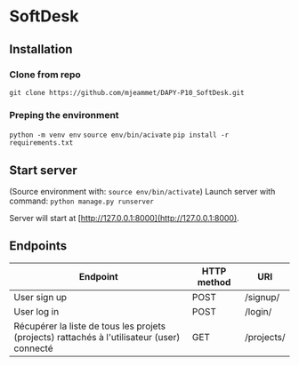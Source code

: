# SoftDesk

## Installation

### Clone from repo

```git clone https://github.com/mjeammet/DAPY-P10_SoftDesk.git```

### Preping the environment

```python -m venv env```
```source env/bin/acivate```
```pip install -r requirements.txt```

## Start server

(Source environment with: `source env/bin/activate`)
Launch server with command:
```python manage.py runserver```

Server will start at [http://127.0.0.1:8000](http://127.0.0.1:8000).

## Endpoints 

| Endpoint | HTTP method | URI | 
|-----|-----|-----|
| User sign up | POST | /signup/
| User log in | POST | /login/
| Récupérer la liste de tous les projets (projects) rattachés à l'utilisateur (user) connecté | GET | /projects/